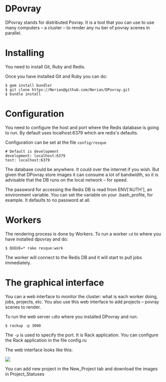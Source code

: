 DPovray
========

DPovray stands for distributed Povray. It is a tool that you can use to use many computers – a cluster – to render any nu ber of povray scenes in parallel.       
         

Installing
============

You need to install Git, Ruby and Redis.

Once you have installed Git and Ruby you can do:
                                        
    $ gem install bundler
    $ git clone https://Nerian@github.com/Nerian/DPovray.git
    $ bundle install

Configuration
=============

You need to configure the host and port where the Redis database is going to run. By default uses localhost:6379 which are redis's defaults.

Configuration can be set at the file `config/resque`
                        
	# Default is development
    development: localhost:6379
    test: localhost:6379     

The database could be anywhere. It could over the internet if you wish. But given that DPovray store images it can consume a lot of bandwidth, so it is advisable that the DB runs on the local network – for speed.

The password for accessing the Redis DB is read from ENV['AUTH'], an environment variable. You can set the variable on your .bash_profile, for example. It defaults to no password at all.


Workers
===============

The rendering process is done by Workers. To run a worker `cd` to where you have installed dpovray and do:

    $ QUEUE=* rake resque:work

The worker will connect to the Redis DB and it will start to pull jobs immediately. 


The graphical interface
========================

You can a web interface to monitor the cluster: what is each worker doing, jobs, projects, etc. You also use this web interface to add projects – povray scenes to render.
    
To run the web server `cd`to where you installed DPovray and run:
	
    $ rackup -p 3000

The `-p` is used to specify the port. It is Rack application. You can configure the Rack application in the file config.ru

The web interface looks like this:

<img src='http://dl.dropbox.com/u/834494/web.png'></img>

You can add new project in the New_Project tab and download the images in Project_Statuses 



    
    